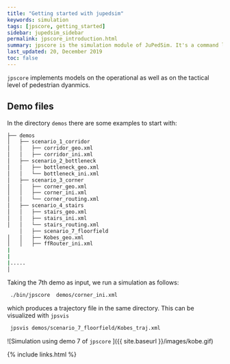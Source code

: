 ```yaml
---
title: "Getting started with jupedsim"
keywords: simulation
tags: [jpscore, getting_started]
sidebar: jupedsim_sidebar
permalink: jpscore_introduction.html
summary: jpscore is the simulation module of JuPedSim. It's a command line tool to simulate the evacuate of pedestrians in continous space.
last_updated: 20, December 2019
toc: false
---
```


`jpscore` implements models on the operational as well as on the tactical level of pedestrian dyanmics.

## Demo files

In the directory `demos` there are some examples to start with:


```bash
├── demos
│   ├── scenario_1_corridor
│   │   ├── corridor_geo.xml
│   │   ├── corridor_ini.xml
│   ├── scenario_2_bottleneck
│   │   ├── bottleneck_geo.xml
│   │   └── bottleneck_ini.xml
│   ├── scenario_3_corner
│   │   ├── corner_geo.xml
│   │   ├── corner_ini.xml
│   │   └── corner_routing.xml
│   ├── scenario_4_stairs
│   │   ├── stairs_geo.xml
│   │   ├── stairs_ini.xml
│   │   └── stairs_routing.xml
    │   ├── scenario_7_floorfield
│   │   ├── Kobes_geo.xml
│   │   ├── ffRouter_ini.xml
|
|
|.....
│

```

Taking the 7th demo as input, we run a simulation as follows:

```bash
 ./bin/jpscore  demos/corner_ini.xml
```

which produces a trajectory file in the same directory. This can be visualized with `jpsvis`

```bash
 jpsvis demos/scenario_7_floorfield/Kobes_traj.xml
```


![Simulation using demo 7 of `jpscore` ]({{ site.baseurl  }}/images/kobe.gif)


{% include links.html %}
